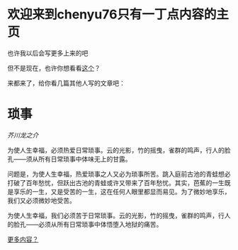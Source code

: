 # 欢迎来到chenyu76只有一丁点内容的主页

也许我以后会写更多上来的吧

但不是现在，也许你想看看[这个](#文章/关于这个网站)？

来都来了，给你看几篇其他人写的文章吧：

# 琐事

*芥川龙之介*

为使人生幸福，必须热爱日常琐事。云的光影，竹的摇曳，雀群的鸣声，行人的脸孔——须从所有日常琐事中体味无上的甘露。

问题是，为使人生幸福，热爱琐事之人又必为琐事所苦。跳入庭前古池的青蛙想必打破了百年愁忧，但跃出古池的青蛙或许又带来了百年愁忧。其实，芭蕉的一生既是享乐的一生，又是受苦的一生，这在任何人眼里都显而易见。为了微妙地享乐，我们又必须微妙地受苦。

为使人生幸福，我们必须苦于日常琐事。云的光影，竹的摇曳，雀群的鸣声，行人的脸孔——必须从所有日常琐事中体悟堕入地狱的痛苦。

[更多内容？](#toc.py)